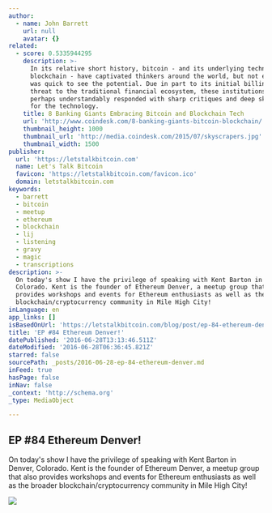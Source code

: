 ```yaml
---
author:
  - name: John Barrett
    url: null
    avatar: {}
related:
  - score: 0.5335944295
    description: >-
      In its relative short history, bitcoin - and its underlying technology the
      blockchain - have captivated thinkers around the world, but not everyone
      was quick to see the potential. Due in part to its initial billing as a
      threat to the traditional financial ecosystem, these institutions have
      perhaps understandably responded with sharp critiques and deep skepticism
      for the technology.
    title: 8 Banking Giants Embracing Bitcoin and Blockchain Tech
    url: 'http://www.coindesk.com/8-banking-giants-bitcoin-blockchain/'
    thumbnail_height: 1000
    thumbnail_url: 'http://media.coindesk.com/2015/07/skyscrapers.jpg'
    thumbnail_width: 1500
publisher:
  url: 'https://letstalkbitcoin.com'
  name: Let's Talk Bitcoin
  favicon: 'https://letstalkbitcoin.com/favicon.ico'
  domain: letstalkbitcoin.com
keywords:
  - barrett
  - bitcoin
  - meetup
  - ethereum
  - blockchain
  - lij
  - listening
  - gravy
  - magic
  - transcriptions
description: >-
  On today's show I have the privilege of speaking with Kent Barton in Denver,
  Colorado. Kent is the founder of Ethereum Denver, a meetup group that also
  provides workshops and events for Ethereum enthusiasts as well as the broader
  blockchain/cryptocurrency community in Mile High City!
inLanguage: en
app_links: []
isBasedOnUrl: 'https://letstalkbitcoin.com/blog/post/ep-84-ethereum-denver'
title: 'EP #84 Ethereum Denver!'
datePublished: '2016-06-28T13:13:46.511Z'
dateModified: '2016-06-28T06:36:45.821Z'
starred: false
sourcePath: _posts/2016-06-28-ep-84-ethereum-denver.md
inFeed: true
hasPage: false
inNav: false
_context: 'http://schema.org'
_type: MediaObject

---
```

<article style=""><h1>EP #84 Ethereum Denver!</h1><p>On today's show I have the privilege of speaking with Kent Barton in Denver, Colorado. Kent is the founder of Ethereum Denver, a meetup group that also provides workshops and events for Ethereum enthusiasts as well as the broader blockchain/cryptocurrency community in Mile High City!</p><img src="https://letstalkbitcoin.com/files/blogs/1842-22a68d52ff4b8796237f21d1a1b3457cc30c70a426fcff9efa251c0359b1218c.jpg" /></article>